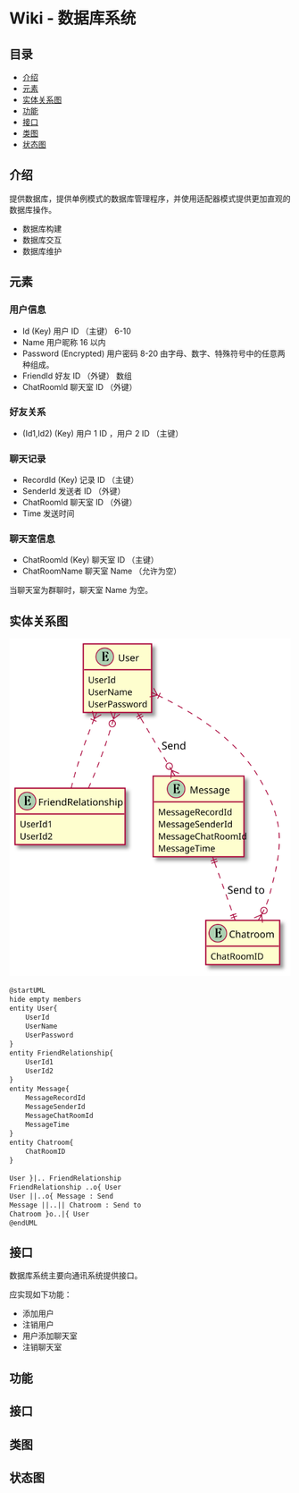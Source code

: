 # Wiki - 数据库系统

## 目录

* [介绍](#Description)
* [元素](#Component)
* [实体关系图](#Er)
* [功能](#Function)
* [接口](#Interface)
* [类图](#Class)
* [状态图](#Statu)

<!-- TODO LviatYi -->

## <a id="Description">介绍</a>

提供数据库，提供单例模式的数据库管理程序，并使用适配器模式提供更加直观的数据库操作。

* 数据库构建
* 数据库交互
* 数据库维护

## <a id="Component">元素</a>

### 用户信息

* Id (Key)
  用户 ID （主键）
  6-10
* Name
  用户昵称
  16 以内
* Password (Encrypted)
  用户密码
  8-20 由字母、数字、特殊符号中的任意两种组成。  
* FriendId
  好友 ID （外键）
  数组
* ChatRoomId
  聊天室 ID （外键）

### 好友关系

* (Id1,Id2) (Key)
  用户 1 ID ，用户 2 ID （主键）

### 聊天记录

* RecordId (Key)
  记录 ID （主键）
* SenderId
  发送者 ID （外键）
* ChatRoomId
  聊天室 ID （外键）
* Time
  发送时间

### 聊天室信息

* ChatRoomId (Key)
  聊天室 ID （主键）
* ChatRoomName
  聊天室 Name （允许为空）

当聊天室为群聊时，聊天室 Name 为空。  

## <a id="Er">实体关系图</a>

![ER 图](./asset/Database_ER.svg "JChat 实体关系图")

```PlantUML
@startUML
hide empty members
entity User{
    UserId
    UserName
    UserPassword
}
entity FriendRelationship{
    UserId1
    UserId2
}
entity Message{
    MessageRecordId
    MessageSenderId
    MessageChatRoomId
    MessageTime
}
entity Chatroom{
    ChatRoomID
}

User }|.. FriendRelationship
FriendRelationship ..o{ User
User ||..o{ Message : Send
Message ||..|| Chatroom : Send to
Chatroom }o..|{ User
@endUML
```

## <a id="Interface">接口</a>

数据库系统主要向通讯系统提供接口。  

应实现如下功能：  

* 添加用户  
* 注销用户
* 用户添加聊天室
* 注销聊天室

## <a id="Function">功能</a>

## <a id="Interface">接口</a>

## <a id="Class">类图</a>

<!-- TODO_LviatYi -->

## <a id="Statu">状态图</a>

<!-- TODO_LviatYi -->

[UAS]:./userAuthenticationSystem.md
[CS]:./chatSystem.md
[CMS]:./communicationSystem.md
[DBS]:./databaseSystem.md
[ES]:./encryptionSystem.md
